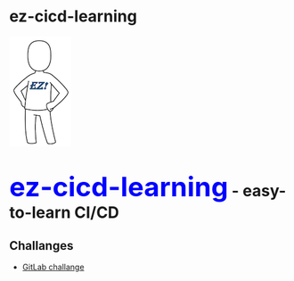 # ez-cicd-learning
![ez logo](/resources/images/ez/ez-logo-small.png)
# <font color=blue size="16">ez-cicd-learning</font> - easy-to-learn CI/CD

## Challanges

- [GitLab challange](challanges/gitlab-challange)
